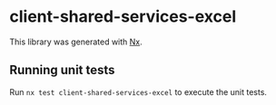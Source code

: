 # client-shared-services-excel

This library was generated with [Nx](https://nx.dev).

## Running unit tests

Run `nx test client-shared-services-excel` to execute the unit tests.
